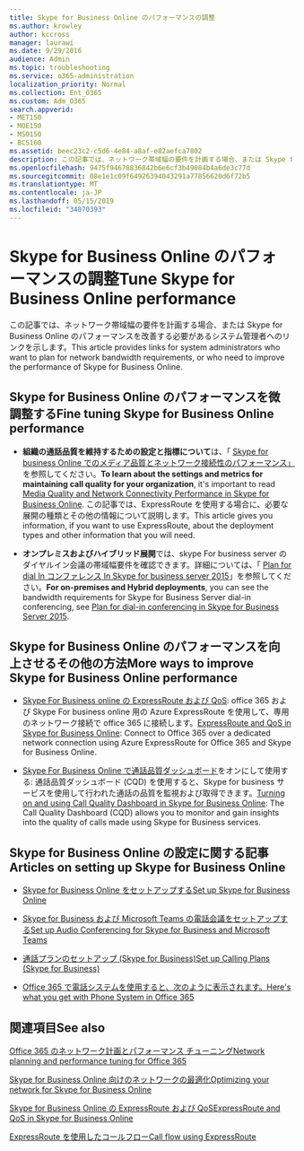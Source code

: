 ```yaml
---
title: Skype for Business Online のパフォーマンスの調整
ms.author: krowley
author: kccross
manager: laurawi
ms.date: 9/29/2016
audience: Admin
ms.topic: troubleshooting
ms.service: o365-administration
localization_priority: Normal
ms.collection: Ent_O365
ms.custom: Adm_O365
search.appverid:
- MET150
- MOE150
- MSO150
- BCS160
ms.assetid: beec23c2-c5d6-4e84-a8af-e82aefca7802
description: この記事では、ネットワーク帯域幅の要件を計画する場合、または Skype for Business Online のパフォーマンスを改善する必要があるシステム管理者へのリンクを示します。
ms.openlocfilehash: 9475f94678836842b6e6cf3b49084b4a6de3c77d
ms.sourcegitcommit: 08e1e1c09f64926394043291a77856620d6f72b5
ms.translationtype: MT
ms.contentlocale: ja-JP
ms.lasthandoff: 05/15/2019
ms.locfileid: "34070393"
---
```

# <a name="tune-skype-for-business-online-performance"></a><span data-ttu-id="518c3-103">Skype for Business Online のパフォーマンスの調整</span><span class="sxs-lookup"><span data-stu-id="518c3-103">Tune Skype for Business Online performance</span></span>

<span data-ttu-id="518c3-104">この記事では、ネットワーク帯域幅の要件を計画する場合、または Skype for Business Online のパフォーマンスを改善する必要があるシステム管理者へのリンクを示します。</span><span class="sxs-lookup"><span data-stu-id="518c3-104">This article provides links for system administrators who want to plan for network bandwidth requirements, or who need to improve the performance of Skype for Business Online.</span></span> 
  
## <a name="fine-tuning-skype-for-business-online-performance"></a><span data-ttu-id="518c3-105">Skype for Business Online のパフォーマンスを微調整する</span><span class="sxs-lookup"><span data-stu-id="518c3-105">Fine tuning Skype for Business Online performance</span></span>

- <span data-ttu-id="518c3-106">**組織の通話品質を維持するための設定と指標について**は、「 [Skype for business Online でのメディア品質とネットワーク接続性のパフォーマンス」](https://docs.microsoft.com/skypeforbusiness/optimizing-your-network/media-quality-and-network-connectivity-performance)を参照してください。</span><span class="sxs-lookup"><span data-stu-id="518c3-106">**To learn about the settings and metrics for maintaining call quality for your organization**, it's important to read [Media Quality and Network Connectivity Performance in Skype for Business Online](https://docs.microsoft.com/skypeforbusiness/optimizing-your-network/media-quality-and-network-connectivity-performance).</span></span> <span data-ttu-id="518c3-107">この記事では、ExpressRoute を使用する場合に、必要な展開の種類とその他の情報について説明します。</span><span class="sxs-lookup"><span data-stu-id="518c3-107">This article gives you information, if you want to use ExpressRoute, about the deployment types and other information that you will need.</span></span>
    
- <span data-ttu-id="518c3-108">**オンプレミスおよびハイブリッド展開**では、skype For business server のダイヤルイン会議の帯域幅要件を確認できます。詳細については、「 [Plan for dial In コンファレンス In Skype for business server 2015](https://docs.microsoft.com/skypeforbusiness/plan-your-deployment/conferencing/dial-in-conferencing)」を参照してください。</span><span class="sxs-lookup"><span data-stu-id="518c3-108">**For on-premises and Hybrid deployments**, you can see the bandwidth requirements for Skype for Business Server dial-in conferencing, see [Plan for dial-in conferencing in Skype for Business Server 2015](https://docs.microsoft.com/skypeforbusiness/plan-your-deployment/conferencing/dial-in-conferencing).</span></span>
    
## <a name="more-ways-to-improve-skype-for-business-online-performance"></a><span data-ttu-id="518c3-109">Skype for Business Online のパフォーマンスを向上させるその他の方法</span><span class="sxs-lookup"><span data-stu-id="518c3-109">More ways to improve Skype for Business Online performance</span></span>

- <span data-ttu-id="518c3-110">[Skype For Business online の ExpressRoute および QoS](https://docs.microsoft.com/skypeforbusiness/optimizing-your-network/expressroute-and-qos-in-skype-for-business-online): office 365 および Skype For business online 用の Azure ExpressRoute を使用して、専用のネットワーク接続で office 365 に接続します。</span><span class="sxs-lookup"><span data-stu-id="518c3-110">[ExpressRoute and QoS in Skype for Business Online](https://docs.microsoft.com/skypeforbusiness/optimizing-your-network/expressroute-and-qos-in-skype-for-business-online): Connect to Office 365 over a dedicated network connection using Azure ExpressRoute for Office 365 and Skype for Business Online.</span></span> 
    
- <span data-ttu-id="518c3-111">[Skype For Business Online で通話品質ダッシュボード](https://docs.microsoft.com/SkypeForBusiness/using-call-quality-in-your-organization/turning-on-and-using-call-quality-dashboard)をオンにして使用する: 通話品質ダッシュボード (CQD) を使用すると、Skype for business サービスを使用して行われた通話の品質を監視および取得できます。</span><span class="sxs-lookup"><span data-stu-id="518c3-111">[Turning on and using Call Quality Dashboard in Skype for Business Online](https://docs.microsoft.com/SkypeForBusiness/using-call-quality-in-your-organization/turning-on-and-using-call-quality-dashboard): The Call Quality Dashboard (CQD) allows you to monitor and gain insights into the quality of calls made using Skype for Business services.</span></span> 
    
## <a name="articles-on-setting-up-skype-for-business-online"></a><span data-ttu-id="518c3-112">Skype for Business Online の設定に関する記事</span><span class="sxs-lookup"><span data-stu-id="518c3-112">Articles on setting up Skype for Business Online</span></span>

- [<span data-ttu-id="518c3-113">Skype for Business Online をセットアップする</span><span class="sxs-lookup"><span data-stu-id="518c3-113">Set up Skype for Business Online</span></span>](https://docs.microsoft.com/skypeforbusiness/set-up-skype-for-business-online/set-up-skype-for-business-online)
    
- [<span data-ttu-id="518c3-114">Skype for Business および Microsoft Teams の電話会議をセットアップする</span><span class="sxs-lookup"><span data-stu-id="518c3-114">Set up Audio Conferencing for Skype for Business and Microsoft Teams</span></span>](https://docs.microsoft.com/skypeforbusiness/audio-conferencing-in-office-365/set-up-audio-conferencing)
    
- [<span data-ttu-id="518c3-115">通話プランのセットアップ (Skype for Business)</span><span class="sxs-lookup"><span data-stu-id="518c3-115">Set up Calling Plans (Skype for Business)</span></span>](https://docs.microsoft.com/SkypeForBusiness/what-are-calling-plans-in-office-365/set-up-calling-plans)
    
- [<span data-ttu-id="518c3-116">Office 365 で電話システムを使用すると、次のように表示されます。</span><span class="sxs-lookup"><span data-stu-id="518c3-116">Here's what you get with Phone System in Office 365</span></span>](https://docs.microsoft.com/skypeforbusiness/what-is-phone-system-in-office-365/here-s-what-you-get-with-phone-system)
    
## <a name="see-also"></a><span data-ttu-id="518c3-117">関連項目</span><span class="sxs-lookup"><span data-stu-id="518c3-117">See also</span></span>

[<span data-ttu-id="518c3-118">Office 365 のネットワーク計画とパフォーマンス チューニング</span><span class="sxs-lookup"><span data-stu-id="518c3-118">Network planning and performance tuning for Office 365</span></span>](network-planning-and-performance.md)
  
[<span data-ttu-id="518c3-119">Skype for Business Online 向けのネットワークの最適化</span><span class="sxs-lookup"><span data-stu-id="518c3-119">Optimizing your network for Skype for Business Online</span></span>](https://docs.microsoft.com/skypeforbusiness/optimizing-your-network/optimizing-your-network)
  
[<span data-ttu-id="518c3-120">Skype for Business Online の ExpressRoute および QoS</span><span class="sxs-lookup"><span data-stu-id="518c3-120">ExpressRoute and QoS in Skype for Business Online</span></span>](https://docs.microsoft.com/skypeforbusiness/optimizing-your-network/expressroute-and-qos-in-skype-for-business-online)
  
[<span data-ttu-id="518c3-121">ExpressRoute を使用したコールフロー</span><span class="sxs-lookup"><span data-stu-id="518c3-121">Call flow using ExpressRoute</span></span>](https://docs.microsoft.com/skypeforbusiness/optimizing-your-network/call-flow-using-expressroute)

